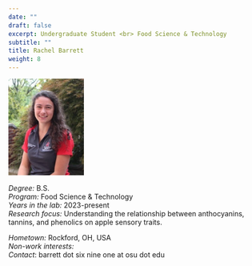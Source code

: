 ```yaml
---
date: ""
draft: false
excerpt: Undergraduate Student <br> Food Science & Technology
subtitle: ""
title: Rachel Barrett
weight: 8
---
```


<p align="left"> 
<img src=featured.jpg width="30%" alt="photo of rachel barrett">
</p>

*Degree:* B.S. <br>
*Program:* Food Science & Technology <br>
*Years in the lab:* 2023-present <br>
*Research focus:* Understanding the relationship between anthocyanins, tannins, and phenolics on apple sensory traits.
<br>

*Hometown:* Rockford, OH, USA <br>
*Non-work interests:* <br>
*Contact*: barrett dot six nine one at osu dot edu <br>
<br>
